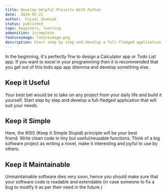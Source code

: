```yaml
---
title: Develop Helpful Projects With Python
date:  2024-05-22
author:  Faisal Shahzad
status: published
tags: begginers, learning
admonition: incomplete
featureimage: fatureimage.png
description: Start step by step and develop a full-fledged application that will suit your needs.
---
```


In the beginning, it's perfectly fine to design a Calculator app or Todo List app. If you want to excel in your programming then it is recommended that you get out of this todo app app dilemma and develop something else. 

## Keep it Useful
Your best bet would be to take on any project from your daily life and build it yourself. Start step by step and develop a full-fledged application that will suit your needs.

## Keep it Simple
Here, the KISS (Keep It Simple Stupid) principle will be your best friend. Write clean code in tiny but useful/reusable functions. Think of a big software project as writing a novel, make it interesting and joyful to use by others. 

## Keep it Maintainable
Unmaintainable software dies very soon, hence you should make sure that your software code is readable and extendable (in case someone to fix a bug to modify it as per their need in the future.)


